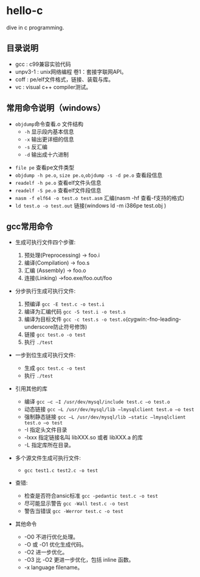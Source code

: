 # hello-c
dive in c programming.

## 目录说明
* gcc : c99兼容实验代码
* unpv3-1 : unix网络编程 卷1：套接字联网API。
* coff : pe/elf文件格式，链接、装载与库。
* vc : visual c++ compiler测试。

## 常用命令说明（windows）
* `objdump`命令查看.o 文件结构
    - `-h` 显示段内基本信息
    - `-x` 输出更详细的信息
    - `-s` 反汇编
    - `-d` 输出成十六进制
- `file pe` 查看pe文件类型
- `objdump -h pe.o`, `size pe.o`,`objdump -s -d pe.o` 查看段信息
- `readelf -h pe.o` 查看elf文件头信息
- `readelf -S pe.o` 查看elf文件段信息
- `nasm -f elf64 -o test.o test.asm` 汇编(nasm -hf 查看-f支持的格式)
- `ld test.o -o test.out` 链接(windows ld -m i386pe test.obj )

## gcc常用命令
* 生成可执行文件四个步骤:
	1. 预处理(Preprocessing)  -> foo.i
	2. 编译(Compilation)	-> foo.s
	3. 汇编 (Assembly)	-> foo.o
	4. 连接(Linking)	->foo.exe/foo.out/foo

* 分步执行生成可执行文件:
    1. 预编译 `gcc -E test.c -o test.i`
    2. 编译为汇编代码 `gcc -S test.i -o test.s`
    3. 编译为目标文件 `gcc -c test.s -o test.o`(cygwin:-fno-leading-underscore防止符号修饰)
    4. 链接 `gcc test.o -o test`
    5. 执行 `./test`

* 一步到位生成可执行文件:
    - 生成 `gcc test.c -o test`
    - 执行 `./test`

* 引用其他的库
    - 编译 `gcc –c –I /usr/dev/mysql/include test.c –o test.o`
    - 动态链接 `gcc –L /usr/dev/mysql/lib –lmysqlclient test.o –o test`
    - 强制静态链接 `gcc –L /usr/dev/mysql/lib –static –lmysqlclient test.o –o test`
    - -I  指定头文件目录
    - -lxxx 指定链接名叫 libXXX.so  或者 libXXX.a 的库
    - -L 指定库所在目录。

* 多个源文件生成可执行文件:
	- `gcc test1.c test2.c -o test`

* 查错:
    - 检查是否符合ansic标准 `gcc -pedantic test.c -o test`
    - 尽可能显示警告 `gcc -Wall test.c -o test`
    - 警告当错误 `gcc -Werror test.c -o test`

* 其他命令
	- -O0 不进行优化处理。
    - -O 或 -O1 优化生成代码。
    - -O2 进一步优化。
    - -O3 比 -O2 更进一步优化，包括 inline 函数。
    - -x language filename。

